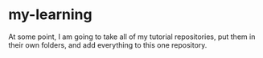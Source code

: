 # my-learning

At some point, I am going to take all of my tutorial repositories, put them in their own folders, and add everything to this one repository. 

